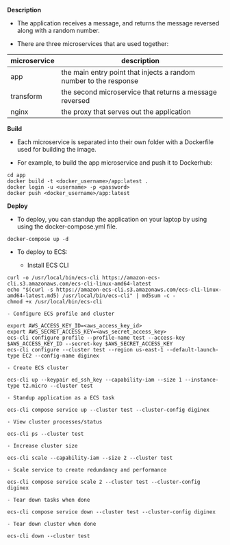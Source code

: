 **Description**

  - The application receives a message, and returns the message reversed along with a random number.

  - There are three microservices that are used together: 

| microservice      | description                            
| ------------- | -------------------------------------- 
| app   | the main entry point that injects a random number to the response
| transform      | the second microservice that returns a message reversed
| nginx      | the proxy that serves out the application
    

**Build**

  - Each microservice is separated into their own folder with a Dockerfile used for building the image.

  - For example, to build the app microservice and push it to Dockerhub:

```
cd app
docker build -t <docker_username>/app:latest .
docker login -u <username> -p <password>
docker push <docker_username>/app:latest

```

**Deploy**

  - To deploy, you can standup the application on your laptop by using using the docker-compose.yml file.

```
docker-compose up -d

```

  - To deploy to ECS:

    - Install ECS CLI

```
curl -o /usr/local/bin/ecs-cli https://amazon-ecs-cli.s3.amazonaws.com/ecs-cli-linux-amd64-latest
echo "$(curl -s https://amazon-ecs-cli.s3.amazonaws.com/ecs-cli-linux-amd64-latest.md5) /usr/local/bin/ecs-cli" | md5sum -c -
chmod +x /usr/local/bin/ecs-cli
```

    - Configure ECS profile and cluster

```
export AWS_ACCESS_KEY_ID=<aws_access_key_id>
export AWS_SECRET_ACCESS_KEY=<aws_secret_access_key>
ecs-cli configure profile --profile-name test --access-key $AWS_ACCESS_KEY_ID --secret-key $AWS_SECRET_ACCESS_KEY
ecs-cli configure --cluster test --region us-east-1 --default-launch-type EC2 --config-name diginex
```

    - Create ECS cluster

```
ecs-cli up --keypair ed_ssh_key --capability-iam --size 1 --instance-type t2.micro --cluster test
```

    - Standup application as a ECS task

```
ecs-cli compose service up --cluster test --cluster-config diginex
```

    - View cluster processes/status

```
ecs-cli ps --cluster test
```

    - Increase cluster size

```
ecs-cli scale --capability-iam --size 2 --cluster test
```

    - Scale service to create redundancy and performance

```
ecs-cli compose service scale 2 --cluster test --cluster-config diginex
```

    - Tear down tasks when done

```
ecs-cli compose service down --cluster test --cluster-config diginex
```

    - Tear down cluster when done

```
ecs-cli down --cluster test
```
